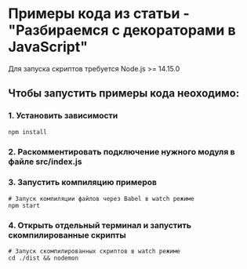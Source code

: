 # Примеры кода из статьи - "Разбираемся с декораторами в JavaScript"
Для запуска скриптов требуется Node.js >= 14.15.0

## Чтобы запустить примеры кода неоходимо:

### 1. Установить зависимости

```
npm install
```

### 2. Раскомментировать подключение нужного модуля в файле src/index.js


### 3. Запустить компиляцию примеров

```
# Запуск компиляции файлов через Babel в watch режиме
npm start 
```

### 4. Открыть отдельный терминал и запустить скомпилированные скрипты

```
# Запуск скомпилированных скриптов в watch режиме
cd ./dist && nodemon
```